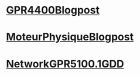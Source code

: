 # [GPR4400Blogpost](https://eleonoradps.github.io/GPR4400Blogpost)
# [MoteurPhysiqueBlogpost](https://eleonoradps.github.io/MoteurPhysiqueBlogpost)
# [NetworkGPR5100.1GDD](https://eleonoradps.github.io/NetworkGPR5100.1GDD)
